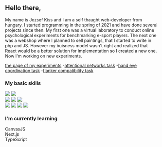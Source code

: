 ##  Hello there,

My name is Jozsef Kiss and I am a self thaught web-developer from hungary. I started programming in the spring of 2021 and have done several projects since then. My first one was a virtual laboratory to conduct online psychological experiments for benchmarking e-sport players. The next one was a webshop where I planned to sell paintings, that I started to write in php and JS. However my buisness model wasn't right and realized that React would be a better solution for implementation so I created a new one. Now I'm working on new experiments. 

[the page of my experiments](http://esportmetrics.hu)
-[attentional networks task](https://github.com/silentstorm902/My-Projects/tree/master/esportmetrics/networks)
-[hand eye coordination task](https://github.com/silentstorm902/My-Projects/tree/master/esportmetrics/hand_eye)
-[flanker compatibility task](https://github.com/silentstorm902/My-Projects/tree/master/esportmetrics/flanker)

### My basic skills 

![](https://img.shields.io/badge/HTML5-E34F26?style=for-the-badge&logo=html5&logoColor=white)
![](https://img.shields.io/badge/JavaScript-323330?style=for-the-badge&logo=javascript&logoColor=F7DF1E)
 </br>
![](https://img.shields.io/badge/CSS-239120?&style=for-the-badge&logo=css3&logoColor=white)
![](https://img.shields.io/badge/Bootstrap-563D7C?style=for-the-badge&logo=bootstrap&logoColor=white)
![](https://img.shields.io/badge/Sass-CC6699?style=for-the-badge&logo=sass&logoColor=white)
 </br>
![](https://img.shields.io/badge/React-20232A?style=for-the-badge&logo=react&logoColor=61DAFB)
![](https://img.shields.io/badge/Node.js-43853D?style=for-the-badge&logo=node.js&logoColor=white)
![](https://img.shields.io/badge/MongoDB-4EA94B?style=for-the-badge&logo=mongodb&logoColor=white)
![](https://img.shields.io/badge/Express.js-404D59?style=for-the-badge)

### I'm currently learning

CanvasJS  </br>
Next.js  </br>
TypeScript  </br>



